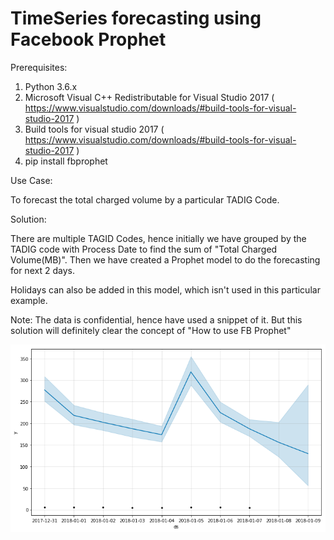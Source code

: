 # TimeSeries forecasting using Facebook Prophet

Prerequisites: 

1. Python 3.6.x
2. Microsoft Visual C++ Redistributable for Visual Studio 2017 ( https://www.visualstudio.com/downloads/#build-tools-for-visual-studio-2017  )
3. Build tools for visual studio 2017 ( https://www.visualstudio.com/downloads/#build-tools-for-visual-studio-2017  )
4. pip install fbprophet 

Use Case:

To forecast the total charged volume by a particular TADIG Code.

Solution:

There are multiple TAGID Codes, hence initially we have grouped by the TADIG code with Process Date to find the sum of "Total Charged Volume(MB)".
Then we have created a Prophet model to do the forecasting for next 2 days.

Holidays can also be added in this model, which isn't used in this particular example.

Note: The data is confidential, hence have used a snippet of it.
But this solution will definitely clear the concept of "How to use FB Prophet"


![Test Image 7](https://github.com/pik1989/TimeSeries/blob/master/Image.png)

